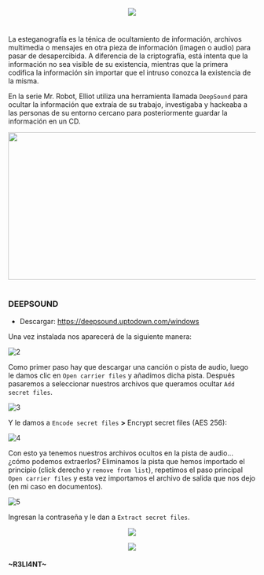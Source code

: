 <p align="center">
  <a href="https://github.com/DenverCoder1/readme-typing-svg"><img src="https://readme-typing-svg.herokuapp.com?size=19&color=13F700&width=540&lines=Ocultar+archivos+secretos+en+una+pista+de+audio"></a>
</p>

<h1 align="center"></h1>

La esteganografía es la ténica de ocultamiento de información, archivos multimedia o mensajes en otra pieza de información (imagen o audio) para pasar de desapercibida. A diferencia de la criptografía, está intenta que la información no sea visible de su existencia, mientras que la primera codifica la información sin importar que el intruso conozca la existencia de la misma.

En la serie Mr. Robot, Elliot utiliza una herramienta llamada `DeepSound` para ocultar la información que extraía de su trabajo, investigaba y hackeaba a las personas de su entorno cercano para posteriormente guardar la información en un CD.

<p align="center">
  <img src="https://user-images.githubusercontent.com/75953873/179873094-df240f71-097f-4402-a459-2887437234d6.jpg" width="580" height="300">
</p>

<h1 align="center"></h1>

### DEEPSOUND

- Descargar: https://deepsound.uptodown.com/windows

Una vez instalada nos aparecerá de la siguiente manera:

![2](https://user-images.githubusercontent.com/75953873/179873487-11f50848-a4af-4331-a1c1-02eb3da2496a.png)

Como primer paso hay que descargar una canción o pista de audio, luego le damos clic en `Open carrier files` y añadimos dicha pista. Después pasaremos a seleccionar nuestros archivos que queramos ocultar `Add secret files`.

![3](https://user-images.githubusercontent.com/75953873/179873554-b99bdb60-d0db-40b9-9da7-3219bffb6bfe.png)

Y le damos a `Encode secret files` **>** Encrypt secret files (AES 256):

![4](https://user-images.githubusercontent.com/75953873/179873606-33916ace-bc1e-44f7-b3c9-b95333107a30.png)

Con esto ya tenemos nuestros archivos ocultos en la pista de audio... ¿cómo podemos extraerlos? Eliminamos la pista que hemos importado el principio (click derecho y `remove from list`), repetimos el paso principal `Open carrier files` y esta vez importamos el archivo de salida que nos dejo (en mi caso en documentos).

![5](https://user-images.githubusercontent.com/75953873/179873793-f224de40-01d3-4bbf-a10c-16efaec0d5dc.png)

Ingresan la contraseña y le dan a `Extract secret files`.

<p align="center">
  <img src="https://user-images.githubusercontent.com/75953873/179873871-59804325-6512-4451-9996-c5f7327ecf2f.png">
</p>

<p align="center">
  <img src="https://user-images.githubusercontent.com/75953873/179873909-5a15b8fc-16d5-4539-b379-8518b1af692e.gif">
</p>



#### ~R3LI4NT~
